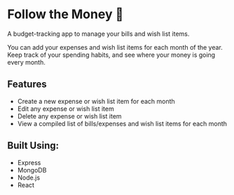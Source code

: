 # Follow the Money :money_with_wings:

A budget-tracking app to manage your bills and wish list items.

You can add your expenses and wish list items for each month of the year. Keep track of your spending habits, and see where your money is going every month.

## Features
* Create a new expense or wish list item for each month
* Edit any expense or wish list item
* Delete any expense or wish list item
* View a compiled list of bills/expenses and wish list items for each month

## Built Using:
* Express
* MongoDB
* Node.js
* React